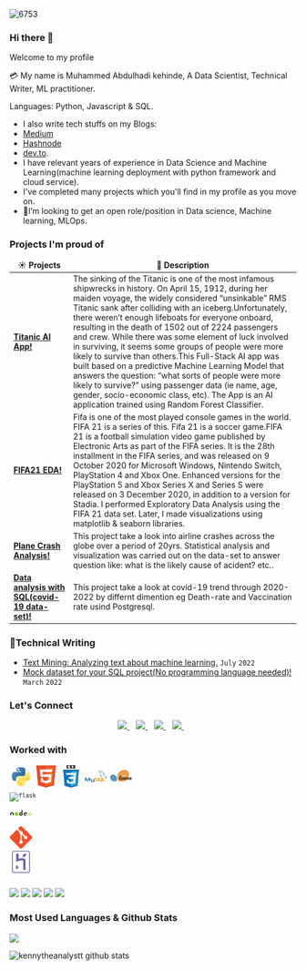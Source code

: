 
![6753](https://user-images.githubusercontent.com/90016992/181051453-07045d1b-da9a-43d7-b2fc-6d1131c30a85.jpg)




### Hi there 👋

Welcome to my profile


💳 My name is Muhammed Abdulhadi kehinde, A Data Scientist, Technical Writer, ML practitioner.
    
Languages: Python, Javascript & SQL.
 - I also write tech stuffs on my Blogs:
 - [Medium](https://medium.com/@kennytheanalyst)
 - [Hashnode](https://techwriterr.hashnode.dev/)
 - [dev.to](https://dev.to/kennytheanalystt).
 - I have relevant years of experience in Data Science and Machine Learning(machine learning deployment with python framework and cloud service).
 - I've completed many projects which you'll find in my profile as you move on.
 - 👯I’m looking to get an open role/position in Data science, Machine learning, MLOps.



### Projects I'm proud of

<table>
  <thead align="center">
    <tr border: none;>
      <td><b>☀️ Projects</b></td>
      <td><b>💬 Description</b></td>
    </tr>
  </thead>
  <tbody>
     <tr>
      <td><a href="https://github.com/kennytheanalystt/Titanic_app"><b>Titanic AI App!</b></a></td>
      <td>The sinking of the Titanic is one of the most infamous shipwrecks in history. On April 15, 1912, during her maiden voyage, the widely considered “unsinkable” RMS Titanic sank after colliding with an iceberg.Unfortunately, there weren’t enough lifeboats for everyone onboard, resulting in the death of 1502 out of 2224 passengers and crew. While there was some element of luck involved in surviving, it seems some groups of people were more likely to survive than others.This Full-Stack AI app was built based on a predictive Machine Learning Model that answers the question: “what sorts of people were more likely to survive?” using passenger data (ie name, age, gender, socio-economic class, etc). The App is an AI application trained using Random Forest Classifier.</td>
    </tr>
    <tr>
    <tr>
      <td><a href="https://github.com/kennytheanalystt/FIFA21-EDA"><b>FIFA21 EDA!</b></a></td>
      <td>Fifa is one of the most played console games in the world. FIFA 21 is a series of this. Fifa 21 is a soccer game.FIFA 21 is a football simulation video game published by Electronic Arts as part of the FIFA series. It is the 28th installment in the FIFA series, and was released on 9 October 2020 for Microsoft Windows, Nintendo Switch, PlayStation 4 and Xbox One. Enhanced versions for the PlayStation 5 and Xbox Series X and Series S were released on 3 December 2020, in addition to a version for Stadia. I performed Exploratory Data Analysis using the FIFA 21 data set. Later, I made visualizations using matplotlib & seaborn libraries.</td>
    </tr>
    <tr>
      <td><a href="https://github.com/kennytheanalystt/planeCrash-Analysis"><b>Plane Crash Analysis!</b></a></td>
      <td>This project take a look into airline crashes across the globe over a period of 20yrs. Statistical analysis and visualization was carried out on the data-set to answer question like: what is the likely cause of acident? etc..</td>
    </tr>
    <tr>
      <td><a href="https://github.com/kennytheanalystt/Covid-19-data-set"><b>Data analysis with SQL(covid-19 data-set)!</b></a></td>
      <td>This project take a look at covid-19 trend through 2020-2022 by differnt dimention eg Death-rate and Vaccination rate usind Postgresql.</td>
    </tr>
     
<!--
<tr>
      <td><a href="https://github.com/Gift-Ojeabulu/Barbershop"><b>Barber's Shop!</b></a></td>
      <td> The goal of the project was to make locating a barbing salon in the subject area (Orimerunmu, Ogun state) so easy and to reduce unnnecessary queuing/waiting time of customer's in the barbing salon by building a barber's website for the presumed barber called Oscar. I used Oscar because that is my middle name.</td>
    </tr>
    <tr>
      <td><a href="https://github.com/Gift-Ojeabulu/Twitter-SentimentAirline-Analysis"><b>Customer support sentiment app!</b></a></td>
      <td> Tweets Customer Sentiment Analysis determine the overall opinion on US Airlines. Companies and brands often utilize sentiment analysis to monitor brand reputation across social media platforms or across the web as a whole..</td>
    </tr> -->
  </tbody>
</table>
 


### 📝Technical Writing
 * [Text Mining: Analyzing text about machine learning.](https://medium.com/@kennytheanalyst/text-mining-analyzing-text-about-machine-learning-c819eacef6a7) `July` `2022`
 * [Mock dataset for your SQL project(No programming language needed)!](https://medium.com/@kennytheanalyst/mock-dataset-for-your-sql-project-no-programming-language-needed-684ff51e7115) `March` `2022`
 

  ### Let's Connect

<p align='center'>
<a href="https://twitter.com/Kennytheanalys">
  <img src="https://img.shields.io/badge/twitter-%231DA1F2.svg?&style=for-the-badge&logo=twitter&logoColor=white" />
</a>&nbsp;&nbsp;
<a href="mailto:muhammedabdulhadi06@gmail.com">
  <img src="https://img.shields.io/badge/email-%23D14836.svg?&style=for-the-badge&logo=gmail&logoColor=white" />
</a>&nbsp;&nbsp;
  <a href="https://www.linkedin.com/in/muhammed-abdulhadi-kehinde-7340971a8/">
  <img src="https://img.shields.io/badge/linkedin-%230077B5.svg?&style=for-the-badge&logo=linkedin&logoColor=white" />
</a>&nbsp;&nbsp;
  <a href="https://medium.com/@kennytheanalyst">                                                                               
<img src="https://img.shields.io/badge/Medium-12100E?style=for-the-badge&logo=medium&logoColor=white" />
</a>&nbsp;&nbsp;
  
  


### Worked with 

<code><img height="40" src="https://raw.githubusercontent.com/devicons/devicon/master/icons/python/python-original.svg" title="python"></code>
<code><img height="40" src="https://raw.githubusercontent.com/devicons/devicon/master/icons/html5/html5-original.svg" title="html5"></code>
<code><img height="40" src="https://raw.githubusercontent.com/devicons/devicon/master/icons/css3/css3-original-wordmark.svg" title="css3"></code>
<code><img height="40" src="https://raw.githubusercontent.com/devicons/devicon/master/icons/mysql/mysql-original-wordmark.svg" title="mysql"></code>
<code><img height="40" src="https://raw.githubusercontent.com/github/explore/80688e429a7d4ef2fca1e82350fe8e3517d3494d/topics/scikit-learn/scikit-learn.png" title="sklearn">
<code><img height="40" src="https://www.vectorlogo.zone/logos/pocoo_flask/pocoo_flask-icon.svg" title="flask"></code>
<code><img height="40" src="https://raw.githubusercontent.com/devicons/devicon/master/icons/nodejs/nodejs-original-wordmark.svg" title="node.js"></code>
<code><img height="40" src="https://raw.githubusercontent.com/devicons/devicon/master/icons/git/git-original.svg" title="git"></code>
<code><img height="40" src="https://raw.githubusercontent.com/devicons/devicon/master/icons/heroku/heroku-original.svg" title="heroku"></code>
</code>

  <h3></h3>

[![](https://raw.githubusercontent.com/kennytheanalystt/kennytheanalystt/main/profile-summary-card-output/monokai/0-profile-details.svg)](https://github.com/vn7n24fzkq/github-profile-summary-cards)
[![](https://raw.githubusercontent.com/kennytheanalystt/kennytheanalystt/main/profile-summary-card-output/monokai/1-repos-per-language.svg)](https://github.com/vn7n24fzkq/github-profile-summary-cards) [![](https://raw.githubusercontent.com/kennytheanalystt/kennytheanalystt/main/profile-summary-card-output/monokai/2-most-commit-language.svg)](https://github.com/vn7n24fzkq/github-profile-summary-cards)
[![](https://raw.githubusercontent.com/kennytheanalystt/kennytheanalystt/main/profile-summary-card-output/monokai/3-stats.svg)](https://github.com/vn7n24fzkq/github-profile-summary-cards) [![](https://raw.githubusercontent.com/kennytheanalystt/kennytheanalystt/main/profile-summary-card-output/monokai/4-productive-time.svg)](https://github.com/vn7n24fzkq/github-profile-summary-cards)


###  Most Used Languages & Github Stats

<a href="https://github.com/kennytheanalystt/kennytheanalystt">
  <img align="center" src="https://github-readme-stats.vercel.app/api/top-langs/?username=Gift-Ojeabulu&hide=java,html&title_color=ffffff&text_color=c9cacc&icon_color=2bbc8a&bg_color=1d1f21" />
</a>
    
![kennytheanalystt github stats](https://github-readme-stats.vercel.app/api?username=kennytheanalystt&show_icons=true&hide_border=true)


<!--
- 🔭 I’m currently working on ...
- 🌱 I’m currently learning ...
- 👯 I’m looking to collaborate on ...
- 🤔 I’m looking for help with ...
- 💬 Ask me about ...
- 📫 How to reach me: ...
- 😄 Pronouns: ...
- ⚡ Fun fact: ...
-->

